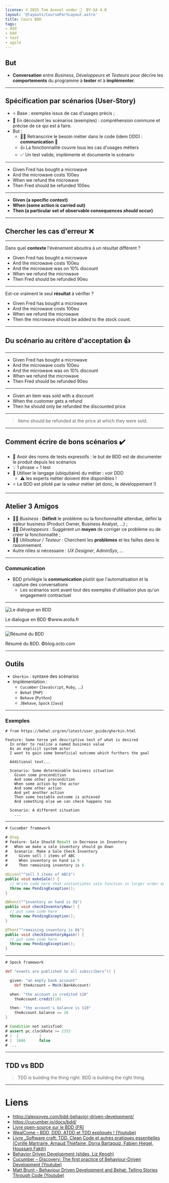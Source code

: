 ```yaml
---
license: © 2025 Tom Avenel under 󰵫  BY-SA 4.0
layout: '@layouts/CoursePartLayout.astro'
title: Cours BDD
tags:
- ddd
- bdd
- test
- agile
---
```


## But

- **Conversation** entre _Business_, _Développeurs_ et _Testeurs_ pour décrire les **comportements** du programme à **tester** et à **implémenter**.

---

## Spécification par scénarios (User-Story)

- ⭐ Base : exemples issus de cas d'usages précis ;
- 📜 En découlent les scénarios (exemples) : compréhension commune et précise de ce qui est à faire.
- But :
  - 🧑‍💼 Retranscrire le besoin métier dans le code (idem DDD) : **communication** 💬
  - 👍 La fonctionnalité couvre tous les cas d'usages métiers
  - ✅ Un test valide, implémente et documente le scénario

---

- Given Fred has bought a microwave
- And the microwave costs 100eu
- When we refund the microwave
- Then Fred should be refunded 100eu

---

- **Given (a specific context)**
- **When (some action is carried out)**
- **Then (a particular set of observable consequences _should_ occur)**

---

## Chercher les cas d'erreur ❌

---

Dans quel **contexte** l'événement aboutira à un résultat différent ?

- Given Fred has bought a microwave
- And the microwave costs 100eu
- And the microwave was on 10% discount
- When we refund the microwave
- Then Fred should be refunded 90eu

---

Est-ce vraiment le seul **résultat** à vérifier ?

- Given Fred has bought a microwave
- And the microwave costs 100eu
- When we refund the microwave
- Then the microwave should be added to the stock count.

---

## Du scénario au critère d'acceptation 👍

---

- Given Fred has bought a microwave
- And the microwave costs 100eu
- And the microwave was on 10% discount
- When we refund the microwave
- Then Fred should be refunded 90eu

---

- Given an item was sold with a discount
- When the customer gets a refund
- Then he should only be refunded the discounted price

---

> Items should be refunded at the price at which they were sold.

---

## Comment écrire de bons scénarios ✔️

- 📜 Avoir des noms de tests expressifs : le but de BDD est de documenter le produit depuis les scénarios
- 💡 1 phrase = 1 test
- 💬 Utiliser le langage (ubiquitaire) du métier : voir DDD
  - ⚠️ les experts métier doivent être disponibles !
- ⭐ Le BDD est piloté par la valeur métier (et donc, le développement !)

---

## Atelier 3 Amigos

- 🧑‍💼 _Business_ : **Définit** le problème ou la fonctionnalité attendue, défini la valeur business (Product Owner, Business Analyst, ...) ;
- 🧑‍💻 _Développeurs_ : Suggèrent un **moyen** de corriger ce problème ou de créer la fonctionnalité ;
- 🧑‍🔬 _Utilisateur / Testeur_ : Cherchent les **problèmes** et les failles dans le raisonnement.
- Autre rôles si nécessaire : _UX Designer_, _AdminSys_, …

---

### Communication

- BDD privilégie la **communication** plutôt que l'automatisation et la capture des conversations
  - Les scénarios sont avant tout des exemples d'utilisation plus qu'un engagement contractuel

---

![Le dialogue en BDD](https://www.arolla.fr/bdd-dialogue-png/) <!-- TODO: REDO DIAG -->

<div class="caption">Le dialogue en BDD ©www.arolla.fr</div>

---

![Résumé du BDD](https://blog.octo.com/le-bdd/behavior-driven-development-1-702x1024.webp) <!-- TODO: REDO DIAG -->

<div class="caption">Résumé du BDD. ©blog.octo.com</div>

---

## Outils

- `Gherkin` : syntaxe des scénarios
- Implémentation :
  - `Cucumber` (`JavaScript`, `Ruby`, …)
  - `Behat` (`PHP`)
  - `Behave` (`Python`)
  - `JBehave`, `Spock` (`Java`)

---

### Exemples

```gherkin
# from https://behat.org/en/latest/user_guide/gherkin.html

Feature: Some terse yet descriptive text of what is desired
  In order to realize a named business value
  As an explicit system actor
  I want to gain some beneficial outcome which furthers the goal

  Additional text...

  Scenario: Some determinable business situation
    Given some precondition
    And some other precondition
    When some action by the actor
    And some other action
    And yet another action
    Then some testable outcome is achieved
    And something else we can check happens too

  Scenario: A different situation
    ...
```

---

```java
# Cucumber framework

# @tag
# Feature: Sale Should Result in Decrease in Inventory
#   When we make a sale inventory should go down
#   Scenario: Make a Sale Check Inventory
#     Given sell 3 items of ABC 
#     When inventory on hand is 9
#     Then remaining inventory is 6

@Given("^sell 3 items of ABC$")
public void makeSale() {
  // Write code here that instantiates sale function in larger order entry system
  throw new PendingException();
}

@When(("^inventory on hand is 9$")
public void checkInventoryNow() {
  // put some code here
  throw new PendingException();
}

@Then("^remaining inventory is 6$")
public void checkInventoryAgain() {
  // put some code here
  throw new PendingException();
}
```

---

```groovy
# Spock framework

def "events are published to all subscribers"() {

  given: "an empty bank account"
    def theAccount = Mock(BankAccount)

  when: "the account is credited $10"
    theAccount.credit(10)

  then: "the account's balance is $10"
    theAccount.balance == 10
}

# Condition not satisfied:
# assert pc.clockRate >= 2333
# |  |         |
# |  1666      false
# ...
```

---

## TDD vs BDD

> TDD is building the thing right.
> BDD is building the right thing.

---

<!-- class: liens -->
# Liens

- <https://alexsoyes.com/bdd-behavior-driven-development/>
- <https://cucumber.io/docs/bdd/>
- [Livre open-source sur le BDD (FR)](https://github.com/Halleck45/livre-developpement-pilote-comportement)
- [WealCome – BDD, DDD, ATDD et TDD expliqués ! (Youtube)](https://www.youtube.com/watch?v=jxBmKvS7lAo)
- [Livre _Software craft: TDD, Clean Code et autres pratiques essentielles (Cyrille Martraire, Arnaud Thiéfaine, Dorra Bartaguiz, Fabien Hiegel, Houssam Fakih)](https://www.decitre.fr/livres/software-craft-9782100825202.html)
- [Behavior Driven Development (slides, Liz Keogh)][LizKeogh]
- [Cucumber – Discovery: The first practice of Behaviour-Driven Development (Youtube)](https://www.youtube.com/watch?v=JuWEQsE7Hlo)
- [Matt Brunt – Behaviour Driven Development and Behat: Telling Stories Through Code (Youtube)](https://www.youtube.com/watch?v=bCLlBgYQoIk)

[LizKeogh]: https://www.slideshare.net/lunivore/behavior-driven-development-11754474

